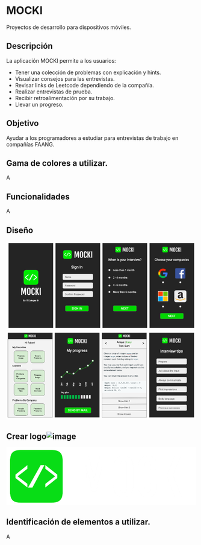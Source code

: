 # MOCKI
Proyectos de desarrollo para dispositivos móviles.

## Descripción
La aplicación MOCKI permite a los usuarios:
- Tener una colección de problemas con explicación y hints.
- Visualizar consejos para las entrevistas.
- Revisar links de Leetcode dependiendo de la compañía.
- Realizar entrevistas de prueba.
- Recibir retroalimentación por su trabajo.
- Llevar un progreso.

## Objetivo
Ayudar a los programadores a estudiar para entrevistas de trabajo en compañías FAANG.
 
## Gama de colores a utilizar.
A

## Funcionalidades
A

## Diseño
![Alt text](https://github.com/itcolegas/DispMoviles/blob/main/images/1.png?raw=true "1")
![Alt text](https://github.com/itcolegas/DispMoviles/blob/main/images/2.png?raw=true "2")


## Crear logo![image](https://user-images.githubusercontent.com/31292773/109427664-0bdee600-79b9-11eb-8fb9-e3efded6a75a.png)

![Alt text](https://github.com/itcolegas/DispMoviles/blob/main/images/mocki-logoV.png?raw=true "mocki-logoV")


## Identificación de elementos a utilizar.
A


